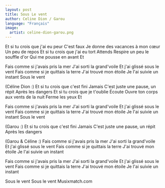 ```yaml
---
layout: post
title: Sous Le vent
author: Celine Dion / Garou
language: "Français"
image:
  artist: celine-dion-garou.png
---
```

Et si tu crois que j'ai eu peur
C'est faux
Je donne des vacances à mon cœur
Un peu de repos
Et si tu crois que j'ai eu tort
Attends
Respire un peu le souffle d'or
Qui me pousse en avant
Et

Fais comme si j'avais pris la mer
J'ai sorti la grand'voile
Et j'ai glissé sous le vent
Fais comme si je quittais la terre
J'ai trouvé mon étoile
Je l'ai suivie un instant
Sous le vent

(Céline Dion :)
Et si tu crois que c'est fini
Jamais
C'est juste une pause, un répit
Après les dangers
Et si tu crois que je t'oublie
Écoute
Ouvre ton corps aux vents de la nuit
Ferme les yeux
Et

Fais comme si j'avais pris la mer
J'ai sorti la grand'voile
Et j'ai glissé sous le vent
Fais comme si je quittais la terre
J'ai trouvé mon étoile
Je l'ai suivie un instant
Sous le vent

(Garou :)
Et si tu crois que c'est fini
Jamais
C'est juste une pause, un répit
Après les dangers

(Garou & Céline :)
Fais comme si j'avais pris la mer
J'ai sorti la grand'voile
Et j'ai glissé sous le vent
Fais comme si je quittais la terre
J'ai trouvé mon étoile
Je l'ai suivie un instant

Fais comme si j'avais pris la mer
J'ai sorti la grand'voile
Et j'ai glissé sous le vent
Fais comme si je quittais la terre
J'ai trouvé mon étoile
Je l'ai suivie un instant

Sous le vent
Sous le vent
Musixmatch.com
